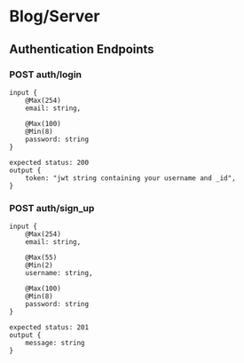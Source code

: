 # Blog/Server

## Authentication Endpoints

### POST auth/login

    input {
    	@Max(254)
    	email: string,

    	@Max(100)
    	@Min(8)
    	password: string
    }

    expected status: 200
    output {
    	token: "jwt string containing your username and _id",
    }

### POST auth/sign_up

    input {
    	@Max(254)
    	email: string,

    	@Max(55)
    	@Min(2)
    	username: string,

    	@Max(100)
    	@Min(8)
    	password: string
    }

    expected status: 201
    output {
    	message: string
    }
